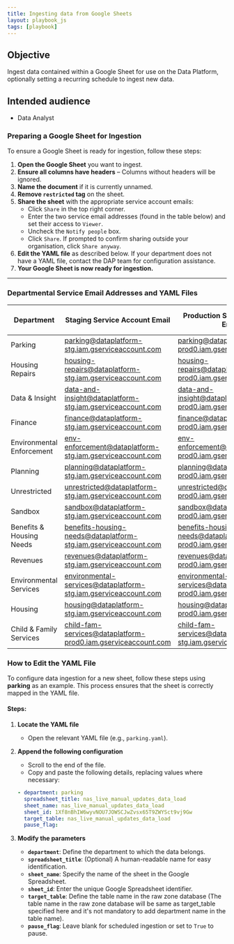 ```yaml
---
title: Ingesting data from Google Sheets
layout: playbook_js
tags: [playbook]
---
```


## Objective

Ingest data contained within a Google Sheet for use on the Data Platform, optionally setting a recurring schedule to ingest new data.

## Intended audience

- Data Analyst

### Preparing a Google Sheet for Ingestion

To ensure a Google Sheet is ready for ingestion, follow these steps:

1. **Open the Google Sheet** you want to ingest.
2. **Ensure all columns have headers** – Columns without headers will be ignored.
3. **Name the document** if it is currently unnamed.
4. **Remove `restricted` tag** on the sheet.
5. **Share the sheet** with the appropriate service account emails:
   - Click `Share` in the top right corner.
   - Enter the two service email addresses (found in the table below) and set their access to `Viewer`.
   - Uncheck the `Notify people` box.
   - Click `Share`. If prompted to confirm sharing outside your organisation, click `Share anyway`.
6. **Edit the YAML file** as described below. If your department does not have a YAML file, contact the DAP team for configuration assistance.
7. **Your Google Sheet is now ready for ingestion.**

---
### Departmental Service Email Addresses and YAML Files

| Department | Staging Service Account Email | Production Service Account Email | YAML File URL |
|------------|------------------------------|----------------------------------|---------------|
| Parking | parking@dataplatform-stg.iam.gserviceaccount.com | parking@dataplatform-prod0.iam.gserviceaccount.com | [Link](https://github.com/LBHackney-IT/dap-airflow/blob/main/airflow/dags/parking/google_sheet_ingestion_config/parking.yaml) |
| Housing Repairs | housing-repairs@dataplatform-stg.iam.gserviceaccount.com | housing-repairs@dataplatform-prod0.iam.gserviceaccount.com | |
| Data & Insight | data-and-insight@dataplatform-stg.iam.gserviceaccount.com | data-and-insight@dataplatform-prod0.iam.gserviceaccount.com | [Link](https://github.com/LBHackney-IT/dap-airflow/blob/main/airflow/dags/data_and_insight/google_sheet_ingestion_config/data_and_insight.yaml) |
| Finance | finance@dataplatform-stg.iam.gserviceaccount.com | finance@dataplatform-prod0.iam.gserviceaccount.com | |
| Environmental Enforcement | env-enforcement@dataplatform-stg.iam.gserviceaccount.com | env-enforcement@dataplatform-prod0.iam.gserviceaccount.com | |
| Planning | planning@dataplatform-stg.iam.gserviceaccount.com | planning@dataplatform-prod0.iam.gserviceaccount.com | |
| Unrestricted | unrestricted@dataplatform-stg.iam.gserviceaccount.com | unrestricted@dataplatform-prod0.iam.gserviceaccount.com | |
| Sandbox | sandbox@dataplatform-stg.iam.gserviceaccount.com | sandbox@dataplatform-prod0.iam.gserviceaccount.com | |
| Benefits & Housing Needs | benefits-housing-needs@dataplatform-stg.iam.gserviceaccount.com | benefits-housing-needs@dataplatform-prod0.iam.gserviceaccount.com | |
| Revenues | revenues@dataplatform-stg.iam.gserviceaccount.com | revenues@dataplatform-prod0.iam.gserviceaccount.com | |
| Environmental Services | environmental-services@dataplatform-stg.iam.gserviceaccount.com | environmental-services@dataplatform-prod0.iam.gserviceaccount.com | |
| Housing | housing@dataplatform-stg.iam.gserviceaccount.com | housing@dataplatform-prod0.iam.gserviceaccount.com | [Link](https://github.com/LBHackney-IT/dap-airflow/blob/main/airflow/dags/housing/google_sheet_ingestion_config/housing.yaml) |
| Child & Family Services | child-fam-services@dataplatform-prod0.iam.gserviceaccount.com | child-fam-services@dataplatform-stg.iam.gserviceaccount.com | [Link](https://github.com/LBHackney-IT/dap-airflow/blob/main/airflow/dags/child_fam_services/google_sheet_ingestion_config/child_fam_services.yaml) |



### How to Edit the YAML File

To configure data ingestion for a new sheet, follow these steps using **parking** as an example. This process ensures that the sheet is correctly mapped in the YAML file.

#### Steps:
1. **Locate the YAML file**
   - Open the relevant YAML file (e.g., `parking.yaml`).

2. **Append the following configuration**
   - Scroll to the end of the file.
   - Copy and paste the following details, replacing values where necessary:

   ```yaml
   - department: parking
     spreadsheet_title: nas_live_manual_updates_data_load
     sheet_name: nas_live_manual_updates_data_load
     sheet_id: 1Xf8nBhIW6wyvNOU7JOWSCJwZvsx65T9ZWYSct9vj9Gw
     target_table: nas_live_manual_updates_data_load
     pause_flag:
   ```

3. **Modify the parameters**
   - **`department`**: Define the department to which the data belongs.
   - **`spreadsheet_title`**: (Optional) A human-readable name for easy identification.
   - **`sheet_name`**: Specify the name of the sheet in the Google Spreadsheet.
   - **`sheet_id`**: Enter the unique Google Spreadsheet identifier.
   - **`target_table`**: Define the table name in the raw zone database (The table name in the raw zone database will be same as target_table specified here and it's not mandatory to add department name in the table name).
   - **`pause_flag`**: Leave blank for scheduled ingestion or set to `True` to pause.
